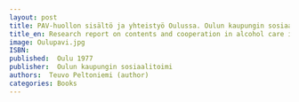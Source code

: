 ```yaml
---
layout: post
title: PAV-huollon sisältö ja yhteistyö Oulussa. Oulun kaupungin sosiaalitoimi. Sarja A9/1977. (85 s. + liitteitä).
title_en: Research report on contents and cooperation in alcohol care in Oulu 1977
image: Oulupavi.jpg
ISBN: 
published:  Oulu 1977 
publisher:  Oulun kaupungin sosiaalitoimi
authors:  Teuvo Peltoniemi (author)
categories: Books
---
```

